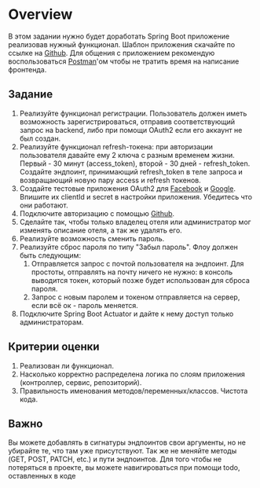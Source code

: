 # Overview

В этом задании нужно будет доработать Spring Boot приложение реализовав нужный функционал. Шаблон приложения скачайте по
ссылке на [Github](https://github.com/Quipex/bsa_spring_security_tutorial/tree/homework). Для общения с приложением рекомендую
воспользоваться [Postman](https://www.postman.com)'ом чтобы не тратить время на написание фронтенда.

## Задание

1. Реализуйте функционал регистрации. Пользователь должен иметь возможность зарегистрироваться, отправив соответствующий
   запрос на backend, либо при помощи OAuth2 если его аккаунт не был создан.
2. Реализуйте функционал refresh-токена: при авторизации пользователя давайте ему 2 ключа с разным временем жизни.
   Первый - 30 минут (access_token), второй - 30 дней - refresh_token. Создайте эндпоинт, принимающий refresh_token в
   теле запроса и возвращающий новую пару access и refresh токенов.
3. Создайте тестовые приложения OAuth2 для [Facebook](https://developers.facebook.com)
   и [Google](https://console.developers.google.com/). Впишите их clientId и secret в настройки приложения. Убедитесь
   что они работают.
4. Подключите авторизацию с помощью [Github](https://github.com/settings/developers).
5. Сделайте так, чтобы только владелец отеля или администратор мог изменять описание отеля, а так же удалять его.
6. Реализуйте возможность сменить пароль.
7. Реализуйте сброс пароля по типу "Забыл пароль". Флоу должен быть следующим:
    1. Отправляется запрос с почтой пользователя на эндпоинт. Для простоты, отправлять на почту ничего не нужно: в
       консоль выводится токен, который позже будет использован для сброса пароля.
    2. Запрос с новым паролем и токеном отправляется на сервер, если всё ок - пароль меняется.
8. Подключите Spring Boot Actuator и дайте к нему доступ только администраторам.

## Критерии оценки

1. Реализован ли функционал.
2. Насколько корректно распределена логика по слоям приложения (контроллер, сервис, репозиторий).
3. Правильность именования методов/переменных/классов. Чистота кода.

## Важно

Вы можете добавлять в сигнатуры эндпоинтов свои аргументы, но не убирайте те, что там уже присутствуют. Так же не
меняйте методы (GET, POST, PATCH, etc.) и пути эндпоинтов. Для того чтобы не потеряться в проекте, вы можете
навигироваться при помощи todo, оставленных в коде

